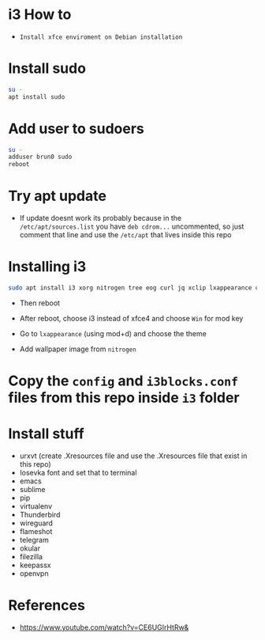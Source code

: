 # i3 How to

- `Install xfce enviroment on Debian installation`

# Install sudo

```bash
su -
apt install sudo
```

# Add user to sudoers

```bash
su -
adduser brun0 sudo
reboot
```

# Try apt update

- If update doesnt work its probably because in the `/etc/apt/sources.list` you have `deb cdrom...` uncommented, so just comment that line and use the `/etc/apt` that lives inside this repo

# Installing i3


```bash
sudo apt install i3 xorg nitrogen tree eog curl jq xclip lxappearance chromium git pulseaudio alsa-utils pavucontrol tmux pcmanfm
```

- Then reboot

- After reboot, choose i3 instead of xfce4 and choose `Win` for mod key

- Go to `lxappearance` (using mod+d) and choose the theme

- Add wallpaper image from `nitrogen`

# Copy the `config` and `i3blocks.conf` files from this repo inside `i3` folder

# Install stuff

- urxvt (create .Xresources file and use the .Xresources file that exist in this repo)
- Iosevka font and set that to terminal
- emacs
- sublime
- pip
- virtualenv
- Thunderbird
- wireguard
- flameshot
- telegram
- okular
- filezilla
- keepassx
- openvpn


# References

- https://www.youtube.com/watch?v=CE6UGIrHtRw&
